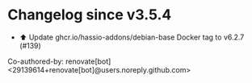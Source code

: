 # Changelog since v3.5.4
- ⬆️ Update ghcr.io/hassio-addons/debian-base Docker tag to v6.2.7 (#139)

Co-authored-by: renovate[bot] <29139614+renovate[bot]@users.noreply.github.com> 
